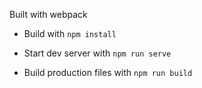 Built with webpack

- Build with `npm install`

- Start dev server with `npm run serve`

- Build production files with `npm run build`

